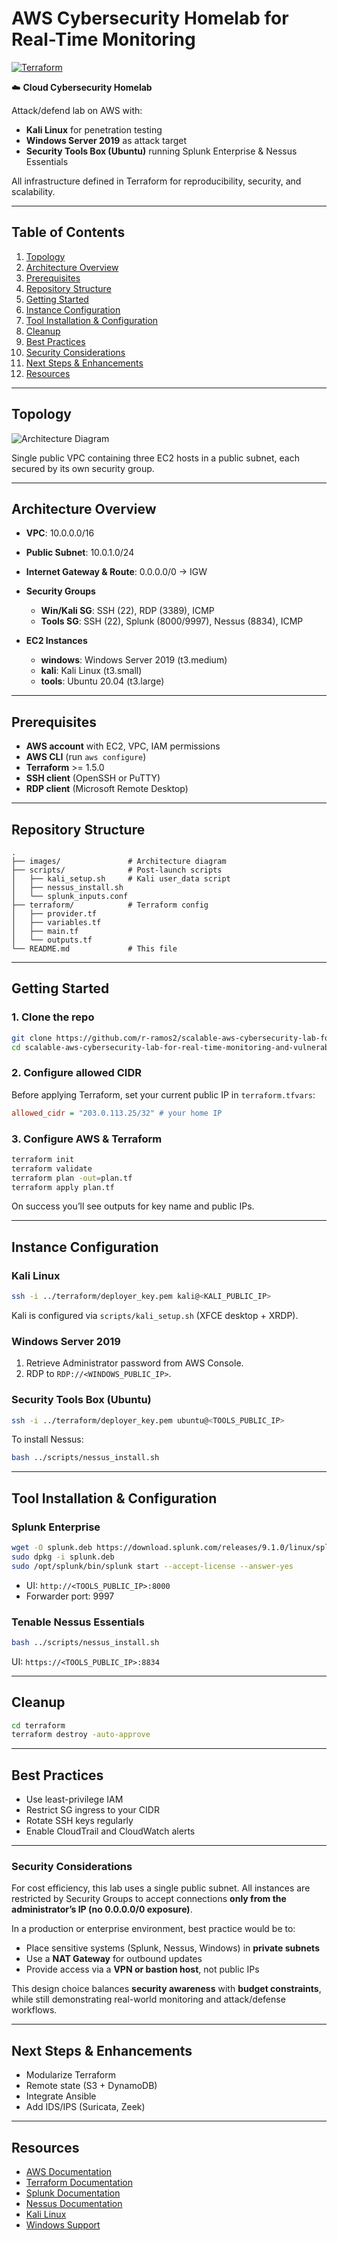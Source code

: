 # AWS Cybersecurity Homelab for Real-Time Monitoring

[![Terraform](https://img.shields.io/badge/Terraform-%3E%3D1.5.0-blue)](https://www.terraform.io/)

☁️ **Cloud Cybersecurity Homelab**

Attack/defend lab on AWS with:

* **Kali Linux** for penetration testing
* **Windows Server 2019** as attack target
* **Security Tools Box (Ubuntu)** running Splunk Enterprise & Nessus Essentials

All infrastructure defined in Terraform for reproducibility, security, and scalability.

---

## Table of Contents

1. [Topology](#topology)
2. [Architecture Overview](#architecture-overview)
3. [Prerequisites](#prerequisites)
4. [Repository Structure](#repository-structure)
5. [Getting Started](#getting-started)
6. [Instance Configuration](#instance-configuration)
7. [Tool Installation & Configuration](#tool-installation--configuration)
8. [Cleanup](#cleanup)
9. [Best Practices](#best-practices)
10. [Security Considerations](#security-considerations)
11. [Next Steps & Enhancements](#next-steps--enhancements)
12. [Resources](#resources)

---

## Topology

![Architecture Diagram](images/architecture-diagram.png)

Single public VPC containing three EC2 hosts in a public subnet, each secured by its own security group.

---

## Architecture Overview

* **VPC**: 10.0.0.0/16
* **Public Subnet**: 10.0.1.0/24
* **Internet Gateway & Route**: 0.0.0.0/0 → IGW
* **Security Groups**

  * **Win/Kali SG**: SSH (22), RDP (3389), ICMP
  * **Tools SG**: SSH (22), Splunk (8000/9997), Nessus (8834), ICMP
* **EC2 Instances**

  * **windows**: Windows Server 2019 (t3.medium)
  * **kali**: Kali Linux (t3.small)
  * **tools**: Ubuntu 20.04 (t3.large)

---

## Prerequisites

* **AWS account** with EC2, VPC, IAM permissions
* **AWS CLI** (run `aws configure`)
* **Terraform** >= 1.5.0
* **SSH client** (OpenSSH or PuTTY)
* **RDP client** (Microsoft Remote Desktop)

---

## Repository Structure

```text
.
├── images/               # Architecture diagram
├── scripts/              # Post-launch scripts
│   ├── kali_setup.sh     # Kali user_data script
│   ├── nessus_install.sh
│   └── splunk_inputs.conf
├── terraform/            # Terraform config
│   ├── provider.tf
│   ├── variables.tf
│   ├── main.tf
│   └── outputs.tf
└── README.md             # This file
```

---

## Getting Started

### 1. Clone the repo

```bash
git clone https://github.com/r-ramos2/scalable-aws-cybersecurity-lab-for-real-time-monitoring-and-vulnerability-management.git
cd scalable-aws-cybersecurity-lab-for-real-time-monitoring-and-vulnerability-management/terraform
```

### 2. Configure allowed CIDR

Before applying Terraform, set your current public IP in `terraform.tfvars`:

```ini
allowed_cidr = "203.0.113.25/32" # your home IP
```

### 3. Configure AWS & Terraform

```bash
terraform init
terraform validate
terraform plan -out=plan.tf
terraform apply plan.tf
```

On success you’ll see outputs for key name and public IPs.

---

## Instance Configuration

### Kali Linux

```bash
ssh -i ../terraform/deployer_key.pem kali@<KALI_PUBLIC_IP>
```

Kali is configured via `scripts/kali_setup.sh` (XFCE desktop + XRDP).

### Windows Server 2019

1. Retrieve Administrator password from AWS Console.
2. RDP to `RDP://<WINDOWS_PUBLIC_IP>`.

### Security Tools Box (Ubuntu)

```bash
ssh -i ../terraform/deployer_key.pem ubuntu@<TOOLS_PUBLIC_IP>
```

To install Nessus:

```bash
bash ../scripts/nessus_install.sh
```

---

## Tool Installation & Configuration

### Splunk Enterprise

```bash
wget -O splunk.deb https://download.splunk.com/releases/9.1.0/linux/splunk.deb
sudo dpkg -i splunk.deb
sudo /opt/splunk/bin/splunk start --accept-license --answer-yes
```

* UI: `http://<TOOLS_PUBLIC_IP>:8000`
* Forwarder port: 9997

### Tenable Nessus Essentials

```bash
bash ../scripts/nessus_install.sh
```

UI: `https://<TOOLS_PUBLIC_IP>:8834`

---

## Cleanup

```bash
cd terraform
terraform destroy -auto-approve
```

---

## Best Practices

* Use least-privilege IAM
* Restrict SG ingress to your CIDR
* Rotate SSH keys regularly
* Enable CloudTrail and CloudWatch alerts

---

### Security Considerations

For cost efficiency, this lab uses a single public subnet. All instances are restricted by Security Groups to accept connections **only from the administrator’s IP (no 0.0.0.0/0 exposure)**.  

In a production or enterprise environment, best practice would be to:
- Place sensitive systems (Splunk, Nessus, Windows) in **private subnets**
- Use a **NAT Gateway** for outbound updates
- Provide access via a **VPN or bastion host**, not public IPs

This design choice balances **security awareness** with **budget constraints**, while still demonstrating real-world monitoring and attack/defense workflows.


---

## Next Steps & Enhancements

* Modularize Terraform
* Remote state (S3 + DynamoDB)
* Integrate Ansible
* Add IDS/IPS (Suricata, Zeek)

---

## Resources

* [AWS Documentation](https://aws.amazon.com/documentation/)
* [Terraform Documentation](https://www.terraform.io/docs)
* [Splunk Documentation](https://docs.splunk.com/)
* [Nessus Documentation](https://docs.tenable.com/nessus/)
* [Kali Linux](https://www.kali.org/)
* [Windows Support](https://support.microsoft.com/windows)
